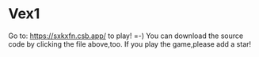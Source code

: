 # Vex1
Go to: 
https://sxkxfn.csb.app/ to play! =-)
You can download the source code by clicking the file above,too.
If you play the game,please add a star!
